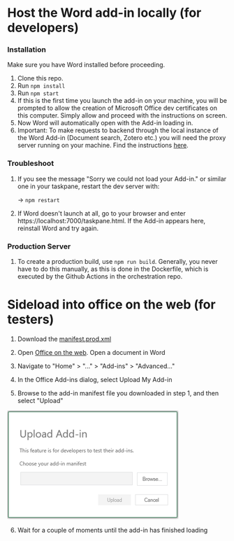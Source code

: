 # Host the Word add-in locally (for developers)

### Installation

Make sure you have Word installed before proceeding.

1. Clone this repo.
2. Run `npm install`
3. Run `npm start`
4. If this is the first time you launch the add-in on your machine, you will be prompted to allow the creation of Microsoft Office dev certificates on this computer. Simply allow and proceed with the instructions on screen.
5. Now Word will automatically open with the Add-in loading in.
6. Important: To make requests to backend through the local instance of the Word Add-in (Document search, Zotero etc.) you will need the proxy server running on your machine. Find the instructions [here](https://github.com/science-editor/word-add-in-proxy).

### Troubleshoot

1. If you see the message "Sorry we could not load your Add-in." or similar one in your taskpane, restart the dev server with:

   → `npm restart`

2. If Word doesn't launch at all, go to your browser and enter https://localhost:7000/taskpane.html. If the Add-in appears here, reinstall Word and try again.

### Production Server

1. To create a production build, use `npm run build`. Generally, you never have to do this manually, as this is done in the Dockerfile, which is executed by the Github Actions in the orchestration repo.


# Sideload into office on the web (for testers)

1. Download the [manifest.prod.xml](https://github.com/science-editor/word-add-in/blob/main/manifest.prod.xml)

2. Open [Office on the web](https://m365.cloud.microsoft/). Open a document in Word

3. Navigate to "Home" > "..." > "Add-ins" > "Advanced..."

4. In the Office Add-ins dialog, select Upload My Add-in

5. Browse to the add-in manifest file you downloaded in step 1, and then select "Upload"

![img.png](assets/add-in-upload-window.png)

6. Wait for a couple of moments until the add-in has finished loading